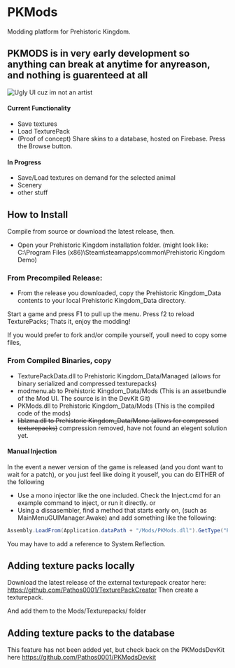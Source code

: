 # PKMods

Modding platform for Prehistoric Kingdom.

## PKMODS is in very early development so anything can break at anytime for anyreason, and nothing is guarenteed at all

![Ugly UI cuz im not an artist](https://i.imgur.com/bHLDyW5.png)

#### Current Functionality
- Save textures
- Load TexturePack
- (Proof of concept) Share skins to a database, hosted on Firebase. Press the Browse button.

#### In Progress
- Save/Load textures on demand for the selected animal
- Scenery
- other stuff

## How to Install
Compile from source or download the latest release, then.
- Open your Prehistoric Kingdom installation folder. (might look like: C:\Program Files (x86)\Steam\steamapps\common\Prehistoric Kingdom Demo)

### From Precompiled Release:
 - From the release you downloaded, copy the Prehistoric Kingdom_Data contents to your local Prehistoric Kingdom_Data directory.

Start a game and press F1 to pull up the menu.
Press f2 to reload TexturePacks;
Thats it, enjoy the modding!


If you would prefer to fork and/or compile yourself, youll need to copy some files,
### From Compiled Binaries, copy
- TexturePackData.dll to Prehistoric Kingdom_Data/Managed  (allows for binary serialized and compressed texturepacks)
- modmenu.ab to Prehistoric Kingdom_Data/Mods (This is an assetbundle of the Mod UI. The source is in the DevKit Git)
- PKMods.dll  to Prehistoric Kingdom_Data/Mods (This is the compiled code of the mods)
- ~~liblzma.dll to Prehistoric Kingdom_Data/Mono (allows for compressed texturepacks)~~ compression removed, have not found an elegent solution yet.

#### Manual Injection
In the event a newer version of the game is released (and you dont want to wait for a patch), or you just feel like doing it youself, you can do EITHER of the following

- Use a mono injector like the one included. Check the Inject.cmd for an example command to inject, or run it directly.
or
- Using a dissasembler, find a method that starts early on, (such as MainMenuGUIManager.Awake) and add something like the following:
```csharp
Assembly.LoadFrom(Application.dataPath + "/Mods/PKMods.dll").GetType("PKMods.Loader").GetMethod("Load").Invoke(null, null);
```
You may have to add a reference to System.Reflection.

## Adding texture packs locally
Download the latest release of the external texturepack creator here:
https://github.com/Pathos0001/TexturePackCreator
Then create a texturepack.

And add them to the Mods/Texturepacks/ folder

## Adding texture packs to the database

This feature has not been added yet, but check back on the PKModsDevKit here https://github.com/Pathos0001/PKModsDevkit

